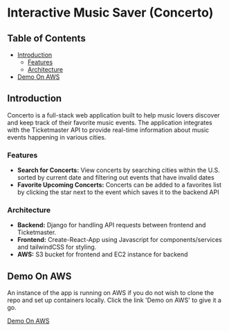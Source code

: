 # Interactive Music Saver (Concerto)

## Table of Contents
- [Introduction](#introduction)
  - [Features](#features)
  - [Architecture](#architecture)
- [Demo On AWS](#demo-on-aws)

## Introduction

Concerto is a full-stack web application built to help music lovers discover and keep track of their favorite music events. The application integrates with the Ticketmaster API to provide real-time information about music events happening in various cities.

### Features

- **Search for Concerts:** View concerts by searching cities within the U.S. sorted by current date and filtering out events that have invalid dates
- **Favorite Upcoming Concerts:** Concerts can be added to a favorites list by clicking the star next to the event which saves it to the backend API

### Architecture

- **Backend:** Django for handling API requests between frontend and Ticketmaster.
- **Frontend:** Create-React-App using Javascript for components/services and tailwindCSS for styling.
- **AWS:** S3 bucket for frontend and EC2 instance for backend

## Demo On AWS

An instance of the app is running on AWS if you do not wish to clone the repo and set up containers locally. Click the link 'Demo on AWS' to give it a go.

[Demo On AWS](http://concerto-frontend.s3-website.us-east-2.amazonaws.com/)
